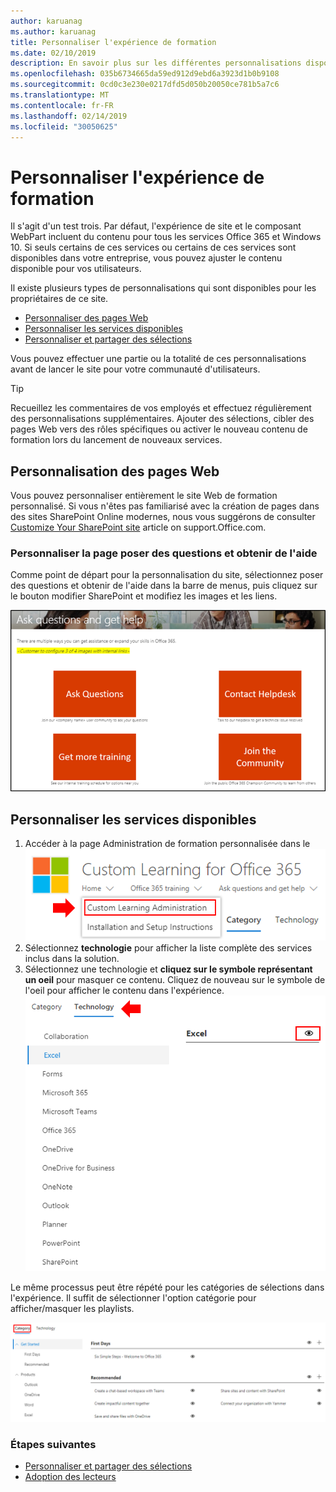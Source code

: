 ```yaml
---
author: karuanag
ms.author: karuanag
title: Personnaliser l'expérience de formation
ms.date: 02/10/2019
description: En savoir plus sur les différentes personnalisations disponibles avec la formation personnalisée pour Office 365
ms.openlocfilehash: 035b6734665da59ed912d9ebd6a3923d1b0b9108
ms.sourcegitcommit: 0cd0c3e230e0217dfd5d050b20050ce781b5a7c6
ms.translationtype: MT
ms.contentlocale: fr-FR
ms.lasthandoff: 02/14/2019
ms.locfileid: "30050625"
---
```

# <a name="customize-the-training-experience"></a>Personnaliser l'expérience de formation

Il s'agit d'un test trois. Par défaut, l'expérience de site et le composant WebPart incluent du contenu pour tous les services Office 365 et Windows 10.  Si seuls certains de ces services ou certains de ces services sont disponibles dans votre entreprise, vous pouvez ajuster le contenu disponible pour vos utilisateurs.  

Il existe plusieurs types de personnalisations qui sont disponibles pour les propriétaires de ce site. 

- [Personnaliser des pages Web](#customizing-web-pages)
- [Personnaliser les services disponibles](#customize-available-services)
- [Personnaliser et partager des sélections](customplaylist.md)

Vous pouvez effectuer une partie ou la totalité de ces personnalisations avant de lancer le site pour votre communauté d'utilisateurs.  

> [!TIP]
> Recueillez les commentaires de vos employés et effectuez régulièrement des personnalisations supplémentaires.  Ajouter des sélections, cibler des pages Web vers des rôles spécifiques ou activer le nouveau contenu de formation lors du lancement de nouveaux services. 

## <a name="customizing-web-pages"></a>Personnalisation des pages Web

Vous pouvez personnaliser entièrement le site Web de formation personnalisé. Si vous n'êtes pas familiarisé avec la création de pages dans des sites SharePoint Online modernes, nous vous suggérons de consulter [Customize Your SharePoint site](https://support.office.com/en-us/article/customize-your-sharepoint-site-320b43e5-b047-4fda-8381-f61e8ac7f59b) article on support.Office.com. 

### <a name="customize-the-ask-questions-and-get-help-page"></a>Personnaliser la page **poser des questions et obtenir de l'aide**

Comme point de départ pour la personnalisation du site, sélectionnez poser des questions et obtenir de l'aide dans la barre de menus, puis cliquez sur le bouton modifier SharePoint et modifiez les images et les liens. 

![custom_ask. png](media/custom_ask.png)

## <a name="customize-available-services"></a>Personnaliser les services disponibles

1.  Accéder à la page Administration de formation personnalisée dans le ![site Web custom_admin. png](media/custom_admin.png)
1. Sélectionnez **technologie** pour afficher la liste complète des services inclus dans la solution.
1. Sélectionnez une technologie et **cliquez sur le symbole représentant un oeil** pour masquer ce contenu.  Cliquez de nouveau sur le symbole de l'oeil pour afficher le contenu dans l'expérience. ![personnalisé](media/custom_techlist.png)

Le même processus peut être répété pour les catégories de sélections dans l'expérience.  Il suffit de sélectionner l'option catégorie pour afficher/masquer les playlists. 

![custom_cat. png](media/custom_cat.png)

### <a name="next-steps"></a>Étapes suivantes

- [Personnaliser et partager des sélections](customplaylist.md)
- [Adoption des lecteurs](driveadoption.md) 
